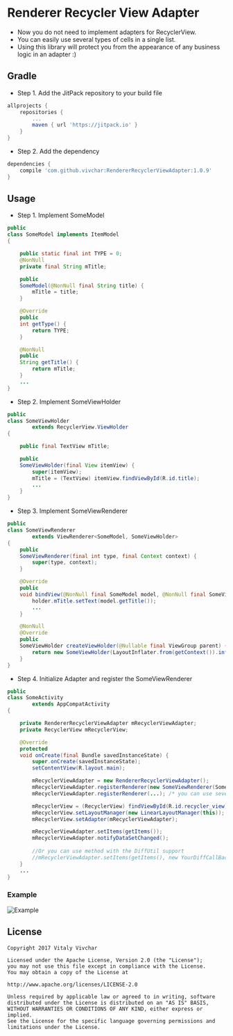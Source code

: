 
# Renderer Recycler View Adapter

* Now you do not need to implement adapters for RecyclerView. 
* You can easily use several types of cells in a single list.
* Using this library will protect you from the appearance of any business logic in an adapter :)

## Gradle

* Step 1. Add the JitPack repository to your build file

```gradle
allprojects {
    repositories {
        ...
        maven { url 'https://jitpack.io' }
    }
}
```

* Step 2. Add the dependency

```gradle
dependencies {
    compile 'com.github.vivchar:RendererRecyclerViewAdapter:1.0.9'
}
```

## Usage

* Step 1. Implement SomeModel

```java
public
class SomeModel implements ItemModel
{

	public static final int TYPE = 0;
	@NonNull
	private final String mTitle;

	public
	SomeModel(@NonNull final String title) {
		mTitle = title;
	}

	@Override
	public
	int getType() {
		return TYPE;
	}

	@NonNull
	public
	String getTitle() {
		return mTitle;
	}
	...
}
```

* Step 2. Implement SomeViewHolder

```java
public
class SomeViewHolder
		extends RecyclerView.ViewHolder
{

	public final TextView mTitle;

	public
	SomeViewHolder(final View itemView) {
		super(itemView);
		mTitle = (TextView) itemView.findViewById(R.id.title);
		...
	}
}
```

* Step 3. Implement SomeViewRenderer

```java
public
class SomeViewRenderer
		extends ViewRenderer<SomeModel, SomeViewHolder>
{
	public
	SomeViewRenderer(final int type, final Context context) {
		super(type, context);
	}

	@Override
	public
	void bindView(@NonNull final SomeModel model, @NonNull final SomeViewHolder holder) {
		holder.mTitle.setText(model.getTitle());
		...
	}

	@NonNull
	@Override
	public
	SomeViewHolder createViewHolder(@Nullable final ViewGroup parent) {
		return new SomeViewHolder(LayoutInflater.from(getContext()).inflate(R.layout.some_item, parent, false));
	}
}
```

* Step 4. Initialize Adapter and register the SomeViewRenderer 

```java
public
class SomeActivity
		extends AppCompatActivity
{

	private RendererRecyclerViewAdapter mRecyclerViewAdapter;
	private RecyclerView mRecyclerView;

	@Override
	protected
	void onCreate(final Bundle savedInstanceState) {
		super.onCreate(savedInstanceState);
		setContentView(R.layout.main);

		mRecyclerViewAdapter = new RendererRecyclerViewAdapter();
		mRecyclerViewAdapter.registerRenderer(new SomeViewRenderer(SomeModel.TYPE, this));
		mRecyclerViewAdapter.registerRenderer(...); /* you can use several types of cells */

		mRecyclerView = (RecyclerView) findViewById(R.id.recycler_view);
		mRecyclerView.setLayoutManager(new LinearLayoutManager(this));
		mRecyclerView.setAdapter(mRecyclerViewAdapter);

		mRecyclerViewAdapter.setItems(getItems());
		mRecyclerViewAdapter.notifyDataSetChanged();
		
		//Or you can use method with the DiffUtil support
		//mRecyclerViewAdapter.setItems(getItems(), new YourDiffCallBack());
	}
	...
}
```

### Example

![Example](https://github.com/vivchar/RendererRecyclerViewAdapter/blob/master/example1.gif)

## License

    Copyright 2017 Vitaly Vivchar

    Licensed under the Apache License, Version 2.0 (the "License");
    you may not use this file except in compliance with the License.
    You may obtain a copy of the License at

    http://www.apache.org/licenses/LICENSE-2.0

    Unless required by applicable law or agreed to in writing, software
    distributed under the License is distributed on an "AS IS" BASIS,
    WITHOUT WARRANTIES OR CONDITIONS OF ANY KIND, either express or implied.
    See the License for the specific language governing permissions and
    limitations under the License.
